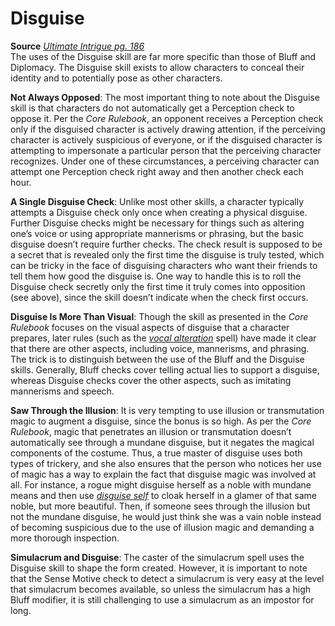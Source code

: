 # Disguise

**Source** [_Ultimate Intrigue pg. 186_](http://paizo.com/products/btpy9j6p?Pathfinder-Roleplaying-Game-Ultimate-Intrigue)  
The uses of the Disguise skill are far more specific than those of Bluff and Diplomacy. The Disguise skill exists to allow characters to conceal their identity and to potentially pose as other characters.  
  
**Not Always Opposed**: The most important thing to note about the Disguise skill is that characters do not automatically get a Perception check to oppose it. Per the _Core Rulebook_, an opponent receives a Perception check only if the disguised character is actively drawing attention, if the perceiving character is actively suspicious of everyone, or if the disguised character is attempting to impersonate a particular person that the perceiving character recognizes. Under one of these circumstances, a perceiving character can attempt one Perception check right away and then another check each hour.  
  
**A Single Disguise Check**: Unlike most other skills, a character typically attempts a Disguise check only once when creating a physical disguise. Further Disguise checks might be necessary for things such as altering one’s voice or using appropriate mannerisms or phrasing, but the basic disguise doesn’t require further checks. The check result is supposed to be a secret that is revealed only the first time the disguise is truly tested, which can be tricky in the face of disguising characters who want their friends to tell them how good the disguise is. One way to handle this is to roll the Disguise check secretly only the first time it truly comes into opposition (see above), since the skill doesn’t indicate when the check first occurs.  
  
**Disguise Is More Than Visual**: Though the skill as presented in the _Core Rulebook_ focuses on the visual aspects of disguise that a character prepares, later rules (such as the [_vocal alteration_](https://www.aonprd.com/SpellDisplay.aspx?ItemName=vocal%20alteration) spell) have made it clear that there are other aspects, including voice, mannerisms, and phrasing. The trick is to distinguish between the use of the Bluff and the Disguise skills. Generally, Bluff checks cover telling actual lies to support a disguise, whereas Disguise checks cover the other aspects, such as imitating mannerisms and speech.  
  
**Saw Through the Illusion**: It is very tempting to use illusion or transmutation magic to augment a disguise, since the bonus is so high. As per the _Core Rulebook_, magic that penetrates an illusion or transmutation doesn’t automatically see through a mundane disguise, but it negates the magical components of the costume. Thus, a true master of disguise uses both types of trickery, and she also ensures that the person who notices her use of magic has a way to explain the fact that disguise magic was involved at all. For instance, a rogue might disguise herself as a noble with mundane means and then use [_disguise self_](https://www.aonprd.com/SpellDisplay.aspx?ItemName=disguise%20self) to cloak herself in a glamer of that same noble, but more beautiful. Then, if someone sees through the illusion but not the mundane disguise, he would just think she was a vain noble instead of becoming suspicious due to the use of illusion magic and demanding a more thorough inspection.  
  
**Simulacrum and Disguise**: The caster of the simulacrum spell uses the Disguise skill to shape the form created. However, it is important to note that the Sense Motive check to detect a simulacrum is very easy at the level that simulacrum becomes available, so unless the simulacrum has a high Bluff modifier, it is still challenging to use a simulacrum as an impostor for long.